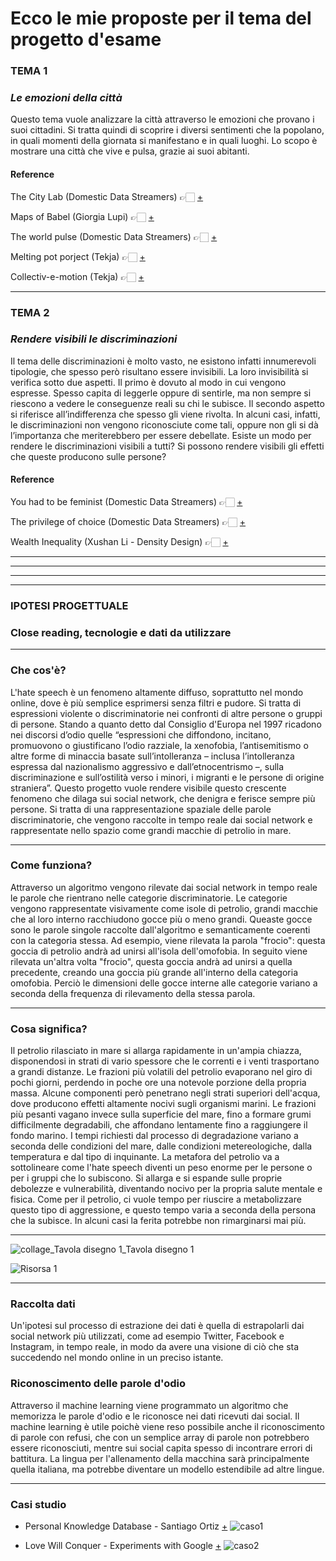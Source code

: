 # Ecco le mie proposte per il tema del progetto d'esame

### TEMA 1
### _Le emozioni della città_
Questo tema vuole analizzare la città attraverso le emozioni che provano i suoi cittadini. 
Si tratta quindi di scoprire i diversi sentimenti che la popolano, in quali momenti della giornata si manifestano e in quali luoghi. 
Lo scopo è mostrare una città che vive e pulsa, grazie ai suoi abitanti. 

#### Reference
The City Lab (Domestic Data Streamers) 👉🏻 [+](https://domesticstreamers.com/project/the-city-lab/)

Maps of Babel (Giorgia Lupi) 👉🏻 [+](https://giorgialupi.wordpress.com/2012/05/12/maps-of-babel/)

The world pulse (Domestic Data Streamers) 👉🏻 [+](https://domesticstreamers.com/project/the-world-pulse/)

Melting pot porject (Tekja) 👉🏻 [+](https://tekja.com/portfolio/melting_pot_project/)

Collectiv-e-motion (Tekja) 👉🏻 [+](https://tekja.com/portfolio/barbican_collectiv-e-motion/)

----------------------------------------------------------------------------------------------------------------------------------------------------------------------------------

### TEMA 2
### _Rendere visibili le discriminazioni_
Il tema delle discriminazioni è molto vasto, ne esistono infatti innumerevoli tipologie, che spesso però risultano essere invisibili. 
La loro invisibilità si verifica sotto due aspetti. Il primo è dovuto al modo in cui vengono espresse. Spesso capita di leggerle oppure di sentirle, ma non sempre si riescono a vedere le conseguenze reali su chi le subisce. Il secondo aspetto si riferisce all’indifferenza che spesso gli viene rivolta. In alcuni casi, infatti, le discriminazioni non vengono riconosciute come tali, oppure non gli si dà l’importanza che meriterebbero per essere debellate. 
Esiste un modo per rendere le discriminazioni visibili a tutti? Si possono rendere visibili gli effetti che queste producono sulle persone?

#### Reference
You had to be feminist (Domestic Data Streamers) 👉🏻 [+](https://domesticstreamers.com/project/you-had-to-be-a-feminist/)

The privilege of choice (Domestic Data Streamers) 👉🏻 [+](https://domesticstreamers.com/project/the-privilege-of-choice/)

Wealth Inequality (Xushan Li - Density Design) 👉🏻 [+](https://infopoetry.densitydesign.org/infopoetries/wealth-inequality.html)


----------------------------------------------------------------------------------------------------------------------------------------------------------------------------------
----------------------------------------------------------------------------------------------------------------------------------------------------------------------------------
----------------------------------------------------------------------------------------------------------------------------------------------------------------------------------
----------------------------------------------------------------------------------------------------------------------------------------------------------------------------------

### IPOTESI PROGETTUALE
### Close reading, tecnologie e dati da utilizzare
------------------------------

### Che cos'è?
L'hate speech è un fenomeno altamente diffuso, soprattutto nel mondo online, dove è più semplice esprimersi senza filtri e pudore. 
Si tratta di espressioni violente o discriminatorie nei confronti di altre persone o gruppi di persone. Stando a quanto detto dal 
Consiglio d'Europa nel 1997 ricadono nei discorsi d’odio quelle “espressioni che diffondono, incitano, promuovono o giustificano 
l’odio razziale, la xenofobia, l’antisemitismo o altre forme di minaccia basate sull’intolleranza – inclusa l’intolleranza espressa 
dal nazionalismo aggressivo e dall’etnocentrismo –, sulla discriminazione e sull’ostilità verso i minori, i migranti 
e le persone di origine straniera”.
Questo progetto vuole rendere visibile questo crescente fenomeno che dilaga sui social network, che denigra e ferisce sempre più 
persone. Si tratta di una rappresentazione spaziale delle parole discriminatorie, che vengono raccolte in tempo reale dai social 
network e rappresentate nello spazio come grandi macchie di petrolio in mare.

------------------------------

### Come funziona?
Attraverso un algoritmo vengono rilevate dai social network in tempo reale le parole che rientrano nelle categorie discriminatorie. 
Le categorie vengono rappresentate visivamente come isole di petrolio, grandi macchie che al loro interno racchiudono gocce più o meno grandi. 
Queaste gocce sono le parole singole raccolte dall'algoritmo e semanticamente coerenti con la categoria stessa. 
Ad esempio, viene rilevata la parola "frocio": questa goccia di petrolio andrà ad unirsi all'isola dell'omofobia. In seguito viene rilevata 
un'altra volta "frocio", questa goccia andrà ad unirsi a quella precedente, creando una goccia più grande all'interno della categoria omofobia. 
Perciò le dimensioni delle gocce interne alle categorie variano a seconda della frequenza di rilevamento della stessa parola. 

------------------------------

### Cosa significa? 
Il petrolio rilasciato in mare si allarga rapidamente in un'ampia chiazza, disponendosi in strati di vario spessore che le correnti 
e i venti trasportano a grandi distanze. Le frazioni più volatili del petrolio evaporano nel giro di pochi giorni, perdendo in poche 
ore una notevole porzione della propria massa. Alcune componenti però penetrano negli strati superiori dell'acqua, dove producono 
effetti altamente nocivi sugli organismi marini. Le frazioni più pesanti vagano invece sulla superficie del mare, fino a formare 
grumi difficilmente degradabili, che affondano lentamente fino a raggiungere il fondo marino. I tempi richiesti dal processo di
degradazione variano a seconda delle condizioni del mare, dalle condizioni metereologiche, dalla temperatura e dal tipo di inquinante. 
La metafora del petrolio va a sottolineare come l'hate speech diventi un peso enorme per le persone o per i gruppi che lo subiscono.
Si allarga e si espande sulle proprie debolezze e vulnerabilità, diventando nocivo per la propria salute mentale e fisica. 
Come per il petrolio, ci vuole tempo per riuscire a metabolizzare questo tipo di aggressione, e questo tempo varia a seconda della 
persona che la subisce. In alcuni casi la ferita potrebbe non rimarginarsi mai più. 

------------------------------



![collage_Tavola disegno 1_Tavola disegno 1](https://user-images.githubusercontent.com/79698172/117275440-f2916480-ae55-11eb-9dd7-4f4dcd5c0bd0.jpg)

![Risorsa 1](https://user-images.githubusercontent.com/79698172/117277157-7f88ed80-ae57-11eb-9bd5-3d4a0a0d7450.png)


---------------------------

### Raccolta dati
Un'ipotesi sul processo di estrazione dei dati è quella di estrapolarli dai social network più utilizzati, come ad esempio Twitter, 
Facebook e Instagram, in tempo reale, in modo da avere una visione di ciò che sta succedendo nel mondo online in un preciso istante. 

### Riconoscimento delle parole d'odio
Attraverso il machine learning viene programmato un algoritmo che memorizza le parole d'odio e le riconosce nei dati ricevuti dai social. 
Il machine learning è utile poichè viene reso possibile anche il riconoscimento di parole con refusi, che con un semplice array di parole 
non potrebbero essere riconosciuti, mentre sui social capita spesso di incontrare errori di battitura. 
La lingua per l'allenamento della macchina sarà principalmente quella italiana, ma potrebbe diventare un modello estendibile ad altre lingue.

-------

### Casi studio
* Personal Knowledge Database - Santiago Ortiz [+](http://intuitionanalytics.com/other/knowledgeDatabase/)
![caso1](https://user-images.githubusercontent.com/79698172/117285530-06da5f00-ae60-11eb-8352-56bde203aab5.png)

* Love Will Conquer - Experiments with Google [+](https://experiments.withgoogle.com/love-will-conquer)
![caso2](https://user-images.githubusercontent.com/79698172/117286282-e52da780-ae60-11eb-8640-af4bb5b8be9c.png)


